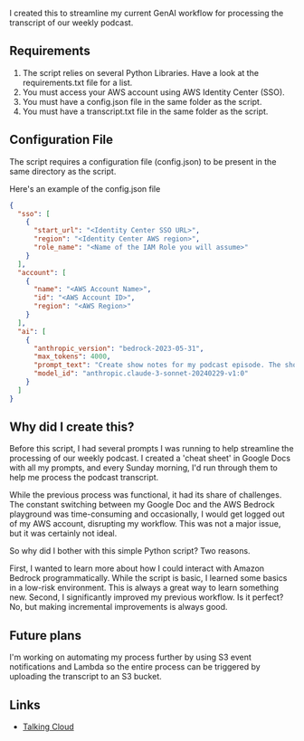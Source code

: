 I created this to streamline my current GenAI workflow for processing the transcript of our weekly podcast.

## Requirements
1. The script relies on several Python Libraries. Have a look at the requirements.txt file for a list.
2. You must access your AWS account using AWS Identity Center (SSO).
3. You must have a config.json file in the same folder as the script.
4. You must have a transcript.txt file in the same folder as the script.

## Configuration File
The script requires a configuration file (config.json) to be present in the same directory as the script.

Here's an example of the config.json file

```json
{
  "sso": [
    {
      "start_url": "<Identity Center SSO URL>",
      "region": "<Identity Center AWS region>",
      "role_name": "<Name of the IAM Role you will assume>"
    }
  ],
  "account": [
    {
      "name": "<AWS Account Name>",
      "id": "<AWS Account ID>",
      "region": "<AWS Region>"
    }
  ],
  "ai": [
    {
      "anthropic_version": "bedrock-2023-05-31",
      "max_tokens": 4000,
      "prompt_text": "Create show notes for my podcast episode. The show notes should include an engaging summary, key takeaways, episode highlights, memorable quotes, action steps for listeners, blog post ideas, and a call to action. In addition, create the following for the website - page slug, page description, and page title. Here's the transcript:",
      "model_id": "anthropic.claude-3-sonnet-20240229-v1:0"
    }
  ]
}
```

## Why did I create this?
Before this script, I had several prompts I was running to help streamline the processing of our weekly podcast. I created 
a 'cheat sheet' in Google Docs with all my prompts, and every Sunday morning, I'd run through them to help me process 
the podcast transcript.

While the previous process was functional, it had its share of challenges. The constant switching between my Google Doc 
and the AWS Bedrock playground was time-consuming and occasionally, I would get logged out of my AWS account, disrupting 
my workflow. This was not a major issue, but it was certainly not ideal.

So why did I bother with this simple Python script? Two reasons.

First, I wanted to learn more about how I could interact with Amazon Bedrock programmatically. While the script is basic, 
I learned some basics in a low-risk environment. This is always a great way to learn something new. Second, I significantly 
improved my previous workflow. Is it perfect? No, but making incremental improvements is always good.

## Future plans
I'm working on automating my process further by using S3 event notifications and Lambda so the entire process can be triggered
by uploading the transcript to an S3 bucket.

## Links
- [Talking Cloud](https://curiousorbit.com/podcast/)
